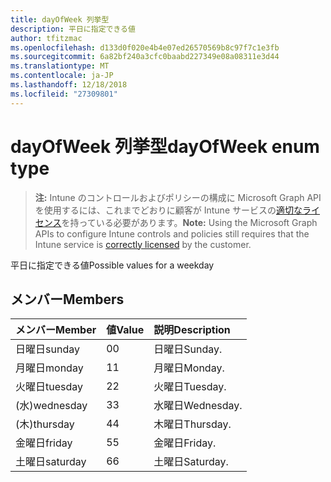 ```yaml
---
title: dayOfWeek 列挙型
description: 平日に指定できる値
author: tfitzmac
ms.openlocfilehash: d133d0f020e4b4e07ed26570569b8c97f7c1e3fb
ms.sourcegitcommit: 6a82bf240a3cfc0baabd227349e08a08311e3d44
ms.translationtype: MT
ms.contentlocale: ja-JP
ms.lasthandoff: 12/18/2018
ms.locfileid: "27309801"
---
```

# <a name="dayofweek-enum-type"></a><span data-ttu-id="d316f-103">dayOfWeek 列挙型</span><span class="sxs-lookup"><span data-stu-id="d316f-103">dayOfWeek enum type</span></span>

> <span data-ttu-id="d316f-104">**注:** Intune のコントロールおよびポリシーの構成に Microsoft Graph API を使用するには、これまでどおりに顧客が Intune サービスの[適切なライセンス](https://go.microsoft.com/fwlink/?linkid=839381)を持っている必要があります。</span><span class="sxs-lookup"><span data-stu-id="d316f-104">**Note:** Using the Microsoft Graph APIs to configure Intune controls and policies still requires that the Intune service is [correctly licensed](https://go.microsoft.com/fwlink/?linkid=839381) by the customer.</span></span>

<span data-ttu-id="d316f-105">平日に指定できる値</span><span class="sxs-lookup"><span data-stu-id="d316f-105">Possible values for a weekday</span></span>
## <a name="members"></a><span data-ttu-id="d316f-106">メンバー</span><span class="sxs-lookup"><span data-stu-id="d316f-106">Members</span></span>
|<span data-ttu-id="d316f-107">メンバー</span><span class="sxs-lookup"><span data-stu-id="d316f-107">Member</span></span>|<span data-ttu-id="d316f-108">値</span><span class="sxs-lookup"><span data-stu-id="d316f-108">Value</span></span>|<span data-ttu-id="d316f-109">説明</span><span class="sxs-lookup"><span data-stu-id="d316f-109">Description</span></span>|
|:---|:---|:---|
|<span data-ttu-id="d316f-110">日曜日</span><span class="sxs-lookup"><span data-stu-id="d316f-110">sunday</span></span>|<span data-ttu-id="d316f-111">0</span><span class="sxs-lookup"><span data-stu-id="d316f-111">0</span></span>|<span data-ttu-id="d316f-112">日曜日</span><span class="sxs-lookup"><span data-stu-id="d316f-112">Sunday.</span></span>|
|<span data-ttu-id="d316f-113">月曜日</span><span class="sxs-lookup"><span data-stu-id="d316f-113">monday</span></span>|<span data-ttu-id="d316f-114">1</span><span class="sxs-lookup"><span data-stu-id="d316f-114">1</span></span>|<span data-ttu-id="d316f-115">月曜日</span><span class="sxs-lookup"><span data-stu-id="d316f-115">Monday.</span></span>|
|<span data-ttu-id="d316f-116">火曜日</span><span class="sxs-lookup"><span data-stu-id="d316f-116">tuesday</span></span>|<span data-ttu-id="d316f-117">2</span><span class="sxs-lookup"><span data-stu-id="d316f-117">2</span></span>|<span data-ttu-id="d316f-118">火曜日</span><span class="sxs-lookup"><span data-stu-id="d316f-118">Tuesday.</span></span>|
|<span data-ttu-id="d316f-119">(水)</span><span class="sxs-lookup"><span data-stu-id="d316f-119">wednesday</span></span>|<span data-ttu-id="d316f-120">3</span><span class="sxs-lookup"><span data-stu-id="d316f-120">3</span></span>|<span data-ttu-id="d316f-121">水曜日</span><span class="sxs-lookup"><span data-stu-id="d316f-121">Wednesday.</span></span>|
|<span data-ttu-id="d316f-122">(木)</span><span class="sxs-lookup"><span data-stu-id="d316f-122">thursday</span></span>|<span data-ttu-id="d316f-123">4</span><span class="sxs-lookup"><span data-stu-id="d316f-123">4</span></span>|<span data-ttu-id="d316f-124">木曜日</span><span class="sxs-lookup"><span data-stu-id="d316f-124">Thursday.</span></span>|
|<span data-ttu-id="d316f-125">金曜日</span><span class="sxs-lookup"><span data-stu-id="d316f-125">friday</span></span>|<span data-ttu-id="d316f-126">5</span><span class="sxs-lookup"><span data-stu-id="d316f-126">5</span></span>|<span data-ttu-id="d316f-127">金曜日</span><span class="sxs-lookup"><span data-stu-id="d316f-127">Friday.</span></span>|
|<span data-ttu-id="d316f-128">土曜日</span><span class="sxs-lookup"><span data-stu-id="d316f-128">saturday</span></span>|<span data-ttu-id="d316f-129">6</span><span class="sxs-lookup"><span data-stu-id="d316f-129">6</span></span>|<span data-ttu-id="d316f-130">土曜日</span><span class="sxs-lookup"><span data-stu-id="d316f-130">Saturday.</span></span>|



